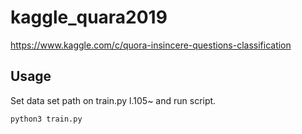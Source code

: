 # kaggle_quara2019
https://www.kaggle.com/c/quora-insincere-questions-classification

## Usage
Set data set path on train.py l.105~ and run script.
```sh
python3 train.py
```